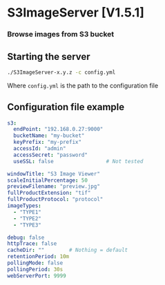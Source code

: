# S3ImageServer [V1.5.1]
### Browse images from S3 bucket

## Starting the server
```bash
./S3ImageServer-x.y.z -c config.yml
```
Where `config.yml` is the path to the configuration file

## Configuration file example
```yaml
s3:
  endPoint: "192.168.0.27:9000"
  bucketName: "my-bucket"
  keyPrefix: "my-prefix"
  accessId: "admin"
  accessSecret: "password"
  useSSL: false                 # Not tested

windowTitle: "S3 Image Viewer"
scaleInitialPercentage: 50
previewFilename: "preview.jpg"
fullProductExtension: "tif"
fullProductProtocol: "protocol"
imageTypes:
  - "TYPE1"
  - "TYPE2"
  - "TYPE3"

debug: false
httpTrace: false
cacheDir: ""        # Nothing = default
retentionPeriod: 10m
pollingMode: false
pollingPeriod: 30s
webServerPort: 9999
```
